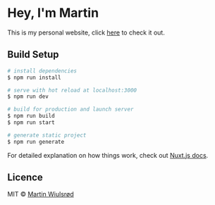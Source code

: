 # Hey, I'm Martin

This is my personal website, click <a href="https://www.martinwiulsrod.me">here</a> to check it out.

## Build Setup

``` bash
# install dependencies
$ npm run install

# serve with hot reload at localhost:3000
$ npm run dev

# build for production and launch server
$ npm run build
$ npm run start

# generate static project
$ npm run generate
```

For detailed explanation on how things work, check out [Nuxt.js docs](https://nuxtjs.org).

## Licence
MIT © <a href="https://github.com/wiu753">Martin Wiulsrød</a>
